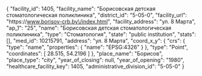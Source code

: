 {
    "facility_id": 1405,
    "facility_name": "Борисовская детская стоматологическая поликлиника",
    "district_id": "5-05-0",
    "facility_url": "https:\/\/www.borisov-crb.by\/index.html",
    "facility_address": "ул. 8 Марта",
    "ap_1": "25",
    "name": "Борисовская детская стоматологическая поликлиника",
    "type": "Стоматология",
    "state": "public institution",
    "stats": [],
    "med_id": 10215791,
    "address": "ул. 8 Марта",
    "coord_x_y": {
        "crs": {
            "type": "name",
            "properties": {
                "name": "EPSG:4326"
            }
        },
        "type": "Point",
        "coordinates": [
            28.515,
            54.2196
        ]
    },
    "place_name": "Борисов",
    "place_type": "city",
    "year_of_closing": null,
    "year_of_opening": "1980",
    "healthcare_facility_key": 1405,
    "administrative_division_id": "5-05-0"
}
